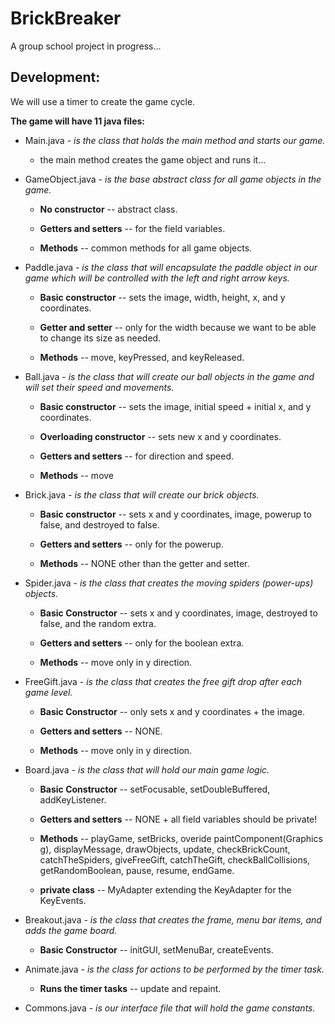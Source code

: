 # BrickBreaker

A group school project in progress...

## Development:

We will use a timer to create the game cycle.


**The game will have 11 java files:**


- Main.java - *is the class that holds the main method and starts our game.*

    -  the main method creates the game object and runs it...

- GameObject.java - *is the base abstract class for all game objects in the game.*

    -  **No constructor** -- abstract class.
    
    -  **Getters and setters** -- for the field variables.
    
    -  **Methods** -- common methods for all game objects.

- Paddle.java - *is the class that will encapsulate the paddle object in our game which will be controlled with the left and right arrow keys.*

    -  **Basic constructor** -- sets the image, width, height, x, and y coordinates.
    
    -  **Getter and setter** -- only for the width because we want to be able to change its size as needed.
    
    -  **Methods** -- move, keyPressed, and keyReleased.

- Ball.java - *is the class that will create our ball objects in the game and will set their speed and movements.*

    -  **Basic constructor** -- sets the image, initial speed + initial x, and y coordinates.
    
    -  **Overloading constructor** -- sets new x and y coordinates.
    
    -  **Getters and setters** -- for direction and speed.
    
    -  **Methods** -- move

- Brick.java - *is the class that will create our brick objects.*

    -  **Basic constructor** -- sets x and y coordinates, image, powerup to false, and destroyed to false.
    
    -  **Getters and setters** -- only for the powerup.
    
    -  **Methods** -- NONE other than the getter and setter.

- Spider.java - *is the class that creates the moving spiders (power-ups) objects.*

    -  **Basic Constructor** -- sets x and y coordinates, image, destroyed to false, and the random extra.
    
    -  **Getters and setters** -- only for the boolean extra.
    
    -  **Methods** -- move only in y direction.

- FreeGift.java - *is the class that creates the free gift drop after each game level.*

    -  **Basic Constructor** -- only sets x and y coordinates + the image.
    
    -  **Getters and setters** -- NONE.
    
    -  **Methods** -- move only in y direction.

- Board.java - *is the class that will hold our main game logic.*

    -  **Basic Constructor** -- setFocusable, setDoubleBuffered, addKeyListener.
    
    -  **Getters and setters** -- NONE + all field variables should be private!
    
    -  **Methods** -- playGame, setBricks, overide paintComponent(Graphics g), displayMessage, drawObjects, update, checkBrickCount, catchTheSpiders, giveFreeGift, catchTheGift, checkBallCollisions, getRandomBoolean, pause, resume, endGame.
    
    -  **private class** -- MyAdapter extending the KeyAdapter for the KeyEvents.

- Breakout.java - *is the class that creates the frame, menu bar items, and adds the game board.*

    -  **Basic Constructor** -- initGUI, setMenuBar, createEvents.

- Animate.java - *is the class for actions to be performed by the timer task.*

    -  **Runs the timer tasks** -- update and repaint.

- Commons.java - *is our interface file that will hold the game constants.*